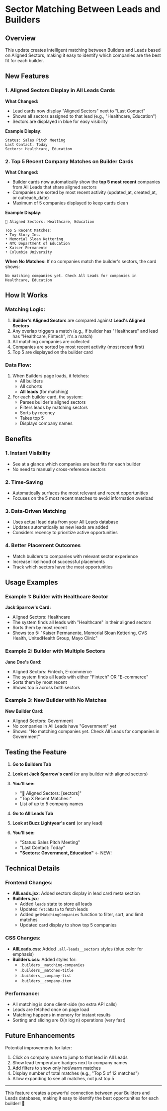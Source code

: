 # Sector Matching Between Leads and Builders

## Overview
This update creates intelligent matching between Builders and Leads based on Aligned Sectors, making it easy to identify which companies are the best fit for each builder.

## New Features

### 1. Aligned Sectors Display in All Leads Cards

**What Changed:**
- Lead cards now display "Aligned Sectors" next to "Last Contact"
- Shows all sectors assigned to that lead (e.g., "Healthcare, Education")
- Sectors are displayed in blue for easy visibility

**Example Display:**
```
Status: Sales Pitch Meeting
Last Contact: Today
Sectors: Healthcare, Education
```

### 2. Top 5 Recent Company Matches on Builder Cards

**What Changed:**
- Builder cards now automatically show the **top 5 most recent** companies from All Leads that share aligned sectors
- Companies are sorted by most recent activity (updated_at, created_at, or outreach_date)
- Maximum of 5 companies displayed to keep cards clean

**Example Display:**
```
🎯 Aligned Sectors: Healthcare, Education

Top 5 Recent Matches:
• Toy Story Inc.
• Memorial Sloan Kettering
• NYC Department of Education
• Kaiser Permanente
• Columbia University
```

**When No Matches:**
If no companies match the builder's sectors, the card shows:
```
No matching companies yet. Check All Leads for companies in Healthcare, Education
```

## How It Works

### Matching Logic:
1. **Builder's Aligned Sectors** are compared against **Lead's Aligned Sectors**
2. Any overlap triggers a match (e.g., if builder has "Healthcare" and lead has "Healthcare, Fintech", it's a match)
3. All matching companies are collected
4. Companies are sorted by most recent activity (most recent first)
5. Top 5 are displayed on the builder card

### Data Flow:
1. When Builders page loads, it fetches:
   - All builders
   - All cohorts
   - **All leads** (for matching)
2. For each builder card, the system:
   - Parses builder's aligned sectors
   - Filters leads by matching sectors
   - Sorts by recency
   - Takes top 5
   - Displays company names

## Benefits

### 1. **Instant Visibility**
- See at a glance which companies are best fits for each builder
- No need to manually cross-reference sectors

### 2. **Time-Saving**
- Automatically surfaces the most relevant and recent opportunities
- Focuses on the 5 most recent matches to avoid information overload

### 3. **Data-Driven Matching**
- Uses actual lead data from your All Leads database
- Updates automatically as new leads are added
- Considers recency to prioritize active opportunities

### 4. **Better Placement Outcomes**
- Match builders to companies with relevant sector experience
- Increase likelihood of successful placements
- Track which sectors have the most opportunities

## Usage Examples

### Example 1: Builder with Healthcare Sector
**Jack Sparrow's Card:**
- Aligned Sectors: Healthcare
- The system finds all leads with "Healthcare" in their aligned sectors
- Sorts them by most recent
- Shows top 5: "Kaiser Permanente, Memorial Sloan Kettering, CVS Health, UnitedHealth Group, Mayo Clinic"

### Example 2: Builder with Multiple Sectors
**Jane Doe's Card:**
- Aligned Sectors: Fintech, E-commerce
- The system finds all leads with either "Fintech" OR "E-commerce"
- Sorts them by most recent
- Shows top 5 across both sectors

### Example 3: New Builder with No Matches
**New Builder Card:**
- Aligned Sectors: Government
- No companies in All Leads have "Government" yet
- Shows: "No matching companies yet. Check All Leads for companies in Government"

## Testing the Feature

1. **Go to Builders Tab**
2. **Look at Jack Sparrow's card** (or any builder with aligned sectors)
3. **You'll see:**
   - "🎯 Aligned Sectors: [sectors]"
   - "Top X Recent Matches:"
   - List of up to 5 company names

4. **Go to All Leads Tab**
5. **Look at Buzz Lightyear's card** (or any lead)
6. **You'll see:**
   - "Status: Sales Pitch Meeting"
   - "Last Contact: Today"
   - **"Sectors: Government, Education"** ← NEW!

## Technical Details

### Frontend Changes:
- **AllLeads.jsx**: Added sectors display in lead card meta section
- **Builders.jsx**: 
  - Added `leads` state to store all leads
  - Updated `fetchData` to fetch leads
  - Added `getMatchingCompanies` function to filter, sort, and limit matches
  - Updated card display to show top 5 companies

### CSS Changes:
- **AllLeads.css**: Added `.all-leads__sectors` styles (blue color for emphasis)
- **Builders.css**: Added styles for:
  - `.builders__matching-companies`
  - `.builders__matches-title`
  - `.builders__company-list`
  - `.builders__company-item`

### Performance:
- All matching is done client-side (no extra API calls)
- Leads are fetched once on page load
- Matching happens in memory for instant results
- Sorting and slicing are O(n log n) operations (very fast)

## Future Enhancements

Potential improvements for later:
1. Click on company name to jump to that lead in All Leads
2. Show lead temperature badges next to company names
3. Add filters to show only hot/warm matches
4. Display number of total matches (e.g., "Top 5 of 12 matches")
5. Allow expanding to see all matches, not just top 5

---

This feature creates a powerful connection between your Builders and Leads databases, making it easy to identify the best opportunities for each builder! 🎯

